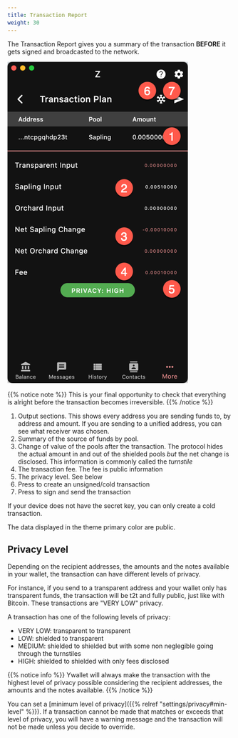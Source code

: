 ```yaml
---
title: Transaction Report
weight: 30
---
```


The Transaction Report gives you
a summary of the transaction **BEFORE**
it gets signed and broadcasted to the network.

![](2024-03-10_18-17-59.png)

{{% notice note %}}
This is your final opportunity to check
that everything is alright before
the transaction becomes irreversible.
{{% /notice %}}

1. Output sections. This shows every address
you are sending funds to, by address and amount.
If you are sending to a unified address, you
can see what receiver was chosen.
1. Summary of the source of funds by pool.
1. Change of value of the pools after the transaction.
The protocol hides the actual amount in and out of 
the shielded pools *but* the net change is disclosed.
This information is commonly called the *turnstile*
1. The transaction fee. The fee is public information
1. The privacy level. See below
1. Press to create an unsigned/cold transaction
1. Press to sign and send the transaction

If your device does not have the secret key,
you can only create a cold transaction.

The data displayed in the theme primary color
are public.

## Privacy Level

Depending on the recipient addresses, the amounts
and the notes available in your wallet, the transaction
can have different levels of privacy.

For instance, if you send to a transparent address
and your wallet only has transparent funds,
the transaction will be t2t and fully public,
just like with Bitcoin. These transactions are
"VERY LOW" privacy.

A transaction has one of the following levels of
privacy:
- VERY LOW: transparent to transparent
- LOW: shielded to transparent
- MEDIUM: shielded to shielded but with some non
neglegible going through the turnstiles
- HIGH: shielded to shielded with only fees
disclosed

{{% notice info %}}
Ywallet will always make the transaction
with the highest level of privacy possible
considering the recipient addresses, the amounts
and the notes available.
{{% /notice %}}

You can set a 
[minimum level of privacy]({{% relref "settings/privacy#min-level" %}}). 
If 
a transaction cannot be made that matches or
exceeds that level of privacy, you will have
a warning message and the transaction will
not be made unless you decide to override.
